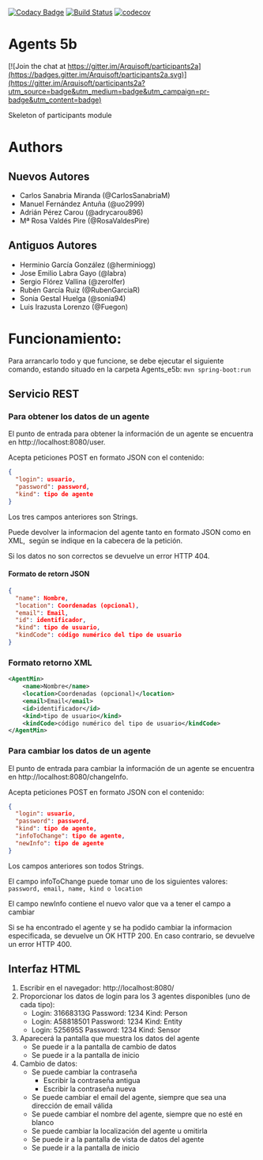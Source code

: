 [![Codacy Badge](https://api.codacy.com/project/badge/Grade/2d1976960db9415892b85d741bb4a336)](https://www.codacy.com/app/jelabra/Agents_e5b?utm_source=github.com&amp;utm_medium=referral&amp;utm_content=Arquisoft/Agents_e5b&amp;utm_campaign=Badge_Grade)
[![Build Status](https://travis-ci.org/Arquisoft/Agents_e5b.svg?branch=master)](https://travis-ci.org/Arquisoft/Agents_e5b)
[![codecov](https://codecov.io/gh/Arquisoft/participants2a/branch/master/graph/badge.svg)](https://codecov.io/gh/Arquisoft/Agents_e5b)


# Agents 5b

[![Join the chat at https://gitter.im/Arquisoft/participants2a](https://badges.gitter.im/Arquisoft/participants2a.svg)](https://gitter.im/Arquisoft/participants2a?utm_source=badge&utm_medium=badge&utm_campaign=pr-badge&utm_content=badge)

Skeleton of participants module

# Authors
## Nuevos Autores
- Carlos Sanabria Miranda (@CarlosSanabriaM)
- Manuel Fernández Antuña (@uo2999)
- Adrián Pérez Carou (@adrycarou896)
- Mª Rosa Valdés Pire (@RosaValdesPire)

## Antiguos Autores
- Herminio García González (@herminiogg)
- Jose Emilio Labra Gayo (@labra)
- Sergio Flórez Vallina (@zerolfer)
- Rubén García Ruiz (@RubenGarciaR)
- Sonia Gestal Huelga (@sonia94)
- Luis Irazusta Lorenzo (@Fuegon)


# Funcionamiento:

Para arrancarlo todo y que funcione, se debe ejecutar el siguiente comando, estando situado en la carpeta Agents_e5b:
``mvn spring-boot:run``

## Servicio REST

### Para obtener los datos de un agente
  El punto de entrada para obtener la información de un agente se encuentra en http://localhost:8080/user.
   
  Acepta peticiones POST en formato JSON con el contenido:
  ```json
  {
    "login": usuario, 
    "password": password, 
    "kind": tipo de agente
  }
  ```
  Los tres campos anteriores son Strings.
   
  Puede devolver la informacion del agente tanto en formato JSON como en XML, 
  según se indique en la cabecera de la petición.
   
  Si los datos no son correctos se devuelve un error HTTP 404.
   
  #### Formato de retorn JSON
   ```json
   {
     "name": Nombre,
     "location": Coordenadas (opcional),
     "email": Email,
     "id": identificador,
     "kind": tipo de usuario,
     "kindCode": código numérico del tipo de usuario
   }
   ```
   
  ### Formato retorno XML
   ```xml
   <AgentMin>
       <name>Nombre</name>
       <location>Coordenadas (opcional)</location>
       <email>Email</email>
       <id>identificador</id>
       <kind>tipo de usuario</kind>
       <kindCode>código numérico del tipo de usuario</kindCode>
   </AgentMin>
   ```
     
  ### Para cambiar los datos de un agente
  El punto de entrada para cambiar la información de un agente se encuentra en http://localhost:8080/changeInfo.
   
  Acepta peticiones POST en formato JSON con el contenido:
  ```json
  {
    "login": usuario, 
    "password": password, 
    "kind": tipo de agente, 
    "infoToChange": tipo de agente, 
    "newInfo": tipo de agente
  }
  ```
    
  Los campos anteriores son todos Strings.
  
  El campo infoToChange puede tomar uno de los siguientes valores: `password, email, name, kind o location`
  
  El campo newInfo contiene el nuevo valor que va a tener el campo a cambiar
      
  Si se ha encontrado el agente y se ha podido cambiar la informacion especificada, se devuelve un OK HTTP 200.
  En caso contrario, se devuelve un error HTTP 400.
   
## Interfaz HTML
  1. Escribir en el navegador: http://localhost:8080/
  2. Proporcionar los datos de login para los 3 agentes disponibles (uno de cada tipo):
     * Login: 31668313G  Password: 1234  Kind: Person
     * Login: A58818501  Password: 1234  Kind: Entity
     * Login: 525695S    Password: 1234  Kind: Sensor
  3. Aparecerá la pantalla que muestra los datos del agente
     * Se puede ir a la pantalla de cambio de datos
     * Se puede ir a la pantalla de inicio
  4. Cambio de datos:
     * Se puede cambiar la contraseña
       * Escribir la contraseña antigua
       * Escribir la contraseña nueva
     * Se puede cambiar el email del agente, siempre que sea una dirección de email válida 
     * Se puede cambiar el nombre del agente, siempre que no esté en blanco
     * Se puede cambiar la localización del agente u omitirla
     * Se puede ir a la pantalla de vista de datos del agente
     * Se puede ir a la pantalla de inicio



